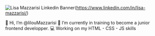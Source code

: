 ![Lisa Mazzarisi Linkedin Banner](https://user-images.githubusercontent.com/106556634/209852778-f807344e-239a-4d9d-8317-17f0905802b0.png)(https://www.linkedin.com/in/lisa-mazzarisi/)

👋 Hi, I’m @lilouMazzarisi
🌱 I’m currently in training to become a junior frontend developper. 
💻 Working on my HTML - CSS - JS skills

